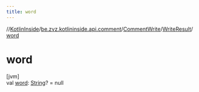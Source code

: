 ```yaml
---
title: word
---
```

//[KotlinInside](../../../../index.html)/[be.zvz.kotlininside.api.comment](../../index.html)/[CommentWrite](../index.html)/[WriteResult](index.html)/[word](word.html)



# word



[jvm]\
val [word](word.html): [String](https://kotlinlang.org/api/latest/jvm/stdlib/kotlin/-string/index.html)? = null




